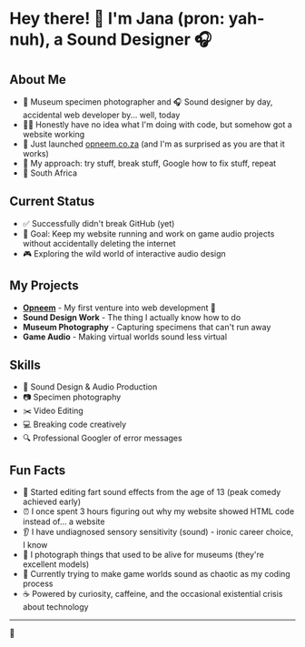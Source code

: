 # Hey there! 👋 I'm Jana (pron: yah-nuh), a Sound Designer 🎧

## About Me
- 📸 Museum specimen photographer and 🎧 Sound designer by day, accidental web developer by... well, today
- 🤷‍♀️ Honestly have no idea what I'm doing with code, but somehow got a website working
- 🚀 Just launched [opneem.co.za](https://opneem.co.za) (and I'm as surprised as you are that it works)
- 🔧 My approach: try stuff, break stuff, Google how to fix stuff, repeat
- 📍 South Africa

## Current Status
- ✅ Successfully didn't break GitHub (yet)
- 🎯 Goal: Keep my website running and work on game audio projects without accidentally deleting the internet
- 🎮 Exploring the wild world of interactive audio design

## My Projects
- **[Opneem](https://opneem.co.za)** - My first venture into web development 🎉
- **Sound Design Work** - The thing I actually know how to do
- **Museum Photography** - Capturing specimens that can't run away
- **Game Audio** - Making virtual worlds sound less virtual

## Skills
- 🎵 Sound Design & Audio Production 
- 📷 Specimen photography
- ✂️ Video Editing 
- 💻 Breaking code creatively
- 🔍 Professional Googler of error messages

## Fun Facts
- 💨 Started editing fart sound effects from the age of 13 (peak comedy achieved early)
- ⏰ I once spent 3 hours figuring out why my website showed HTML code instead of... a website
- 👂 I have undiagnosed sensory sensitivity (sound) - ironic career choice, I know
- 🦋 I photograph things that used to be alive for museums (they're excellent models)
- 🎲 Currently trying to make game worlds sound as chaotic as my coding process
- ☕ Powered by curiosity, caffeine, and the occasional existential crisis about technology

---
🐞
